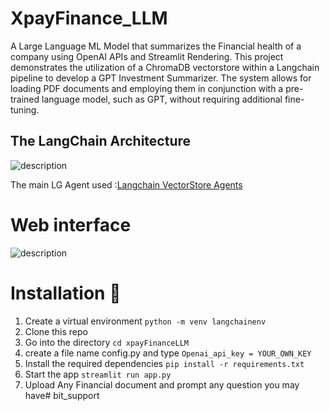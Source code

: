 # XpayFinance_LLM
A Large Language ML Model that summarizes the Financial health of a company using OpenAI APIs and Streamlit Rendering. This project demonstrates the utilization of a ChromaDB vectorstore within a Langchain pipeline to develop a GPT Investment Summarizer. The system allows for loading PDF documents and employing them in conjunction with a pre-trained language model, such as GPT, without requiring additional fine-tuning.

## The LangChain Architecture

![description](images/Prompt.jpg)

<p>The main LG Agent used :<a href="https://python.langchain.com/en/latest/modules/agents/toolkits/examples/vectorstore.html">Langchain VectorStore Agents </a></p>

# Web interface 

![description](images/web.png)

# Installation 🚀
1. Create a virtual environment `python -m venv langchainenv`
2. Clone this repo 
3. Go into the directory `cd xpayFinanceLLM` 
4. create a file name config.py and type `Openai_api_key = YOUR_OWN_KEY`
4. Install the required dependencies `pip install -r requirements.txt`
7. Start the app `streamlit run app.py`  
8. Upload Any Financial document and prompt any question you may have# bit_support
